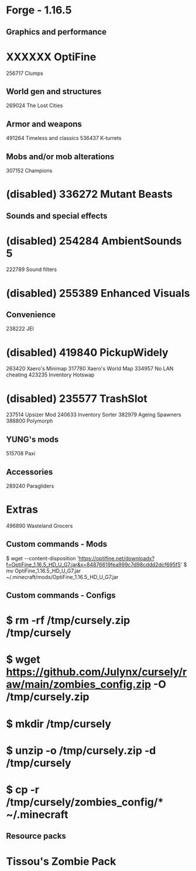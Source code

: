 ##
# Forge - 1.16.5
##

## Graphics and performance

# XXXXXX OptiFine
256717 Clumps

## World gen and structures

269024 The Lost Cities

## Armor and weapons

491264 Timeless and classics
536437 K-turrets

## Mobs and/or mob alterations

307152 Champions
# (disabled) 336272 Mutant Beasts

## Sounds and special effects

# (disabled) 254284 AmbientSounds 5
222789 Sound filters
# (disabled) 255389 Enhanced Visuals

## Convenience

238222 JEI
# (disabled) 419840 PickupWidely
263420 Xaero's Minimap
317780 Xaero's World Map
334957 No LAN cheating
423235 Inventory Hotswap
# (disabled) 235577 TrashSlot
237514 Upsizer Mod
240633 Inventory Sorter
382979 Ageing Spawners
388800 Polymorph

## YUNG's mods

515708 Paxi

## Accessories

289240 Paragliders

# Extras

496890 Wasteland Grocers

## Custom commands - Mods

$ wget --content-disposition 'https://optifine.net/downloadx?f=OptiFine_1.16.5_HD_U_G7.jar&x=84876619fea999c7d98cddd2dcf695f5'
$ mv OptiFine_1.16.5_HD_U_G7.jar ~/.minecraft/mods/OptiFine_1.16.5_HD_U_G7.jar

## Custom commands - Configs

# $ rm -rf /tmp/cursely.zip /tmp/cursely
# $ wget https://github.com/Julynx/cursely/raw/main/zombies_config.zip -O /tmp/cursely.zip
# $ mkdir /tmp/cursely
# $ unzip -o /tmp/cursely.zip -d /tmp/cursely
# $ cp -r /tmp/cursely/zombies_config/* ~/.minecraft

## Resource packs

# Tissou's Zombie Pack
